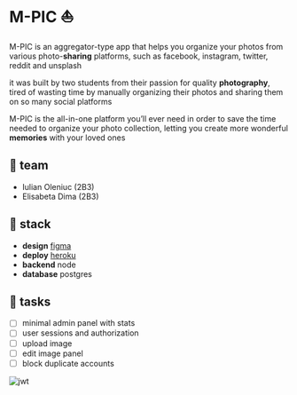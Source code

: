 # M-PIC ⛵

M-PIC is an aggregator-type app that helps you organize your photos from various photo-**sharing** platforms, such as facebook, instagram, twitter, reddit and unsplash

it was built by two students from their passion for quality **photography**, tired of wasting time by manually organizing their photos and sharing them on so many social platforms

M-PIC is the all-in-one platform you’ll ever need in order to save the time needed to organize your photo collection, letting you create more wonderful **memories** with your loved ones

## 🚀 team

- Iulian Oleniuc (2B3)
- Elisabeta Dima (2B3)

## 🔭 stack

- **design** [figma](https://www.figma.com/file/FPE0X6J8mfUDaEQ6Sg8xH9/web)
- **deploy** [heroku](https://m-p1c.herokuapp.com/)
- **backend** node
- **database** postgres

## 🦆 tasks

- [ ] minimal admin panel with stats
- [ ] user sessions and authorization
- [ ] upload image
- [ ] edit image panel
- [ ] block duplicate accounts

![jwt](https://jwt.io/img/badge-compatible.svg)
